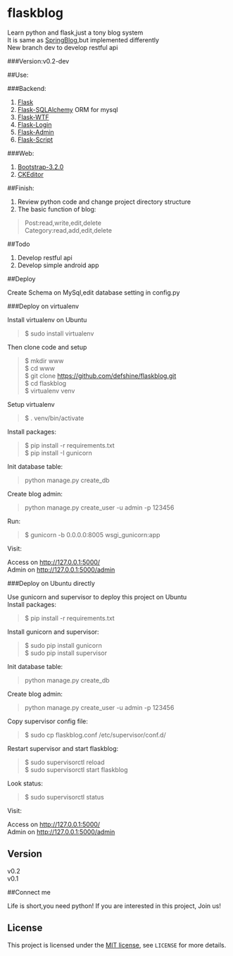 flaskblog
=========

Learn python and flask,just a tony blog system  
It is same as [SpringBlog](https://github.com/defshine/SpringBlog),but implemented differently  
New branch dev to develop restful api
  
###Version:v0.2-dev  

##Use:    
  
###Backend:  

  1. [Flask](http://flask.pocoo.org/)
  2. [Flask-SQLAlchemy](https://pythonhosted.org/Flask-SQLAlchemy/) ORM for mysql  
  3. [Flask-WTF](https://flask-wtf.readthedocs.org/en/latest/)
  4. [Flask-Login](https://flask-login.readthedocs.org/en/latest/)  
  5. [Flask-Admin](http://flask-admin.readthedocs.org/en/latest/)  
  6. [Flask-Script](http://flask-script.readthedocs.org/en/latest/)

###Web:  
  
  1. [Bootstrap-3.2.0](http://getbootstrap.com/)    
  2. [CKEditor](http://ckeditor.com/)

##Finish:   
  
1. Review python code and change project directory structure  
2. The basic function of blog:  
  
> Post:read,write,edit,delete  
> Category:read,add,edit,delete  

##Todo   

1. Develop restful api    
2. Develop simple android app

##Deploy    
 
Create Schema on MySql,edit database setting in config.py  


###Deploy on virtualenv  
  
Install virtualenv on Ubuntu  
 
> $ sudo install virtualenv
  
Then clone code and setup  

> $ mkdir www  
> $ cd www  
> $ git clone https://github.com/defshine/flaskblog.git  
> $ cd flaskblog  
> $ virtualenv venv  
  
Setup virtualenv  
  
> $ . venv/bin/activate
  
Install packages:  

> $ pip install -r requirements.txt  
> $ pip install -I gunicorn  

Init database table:  
 
> python manage.py create_db

Create blog admin:  
 
> python manage.py create_user -u admin -p 123456  
  
Run:  
  
> $ gunicorn -b 0.0.0.0:8005 wsgi_gunicorn:app  

Visit:  
  
Access on http://127.0.0.1:5000/      
Admin on http://127.0.0.1:5000/admin     

###Deploy on Ubuntu directly

Use gunicorn and supervisor to deploy this project on Ubuntu  
Install packages:    

> $ pip install -r requirements.txt    

Install gunicorn and supervisor:  

> $ sudo pip install gunicorn  
> $ sudo pip install supervisor  
  
Init database table:  
 
> python manage.py create_db

Create blog admin:  
 
> python manage.py create_user -u admin -p 123456   
  
Copy supervisor config file:  

> $ sudo cp flaskblog.conf /etc/supervisor/conf.d/ 

Restart supervisor and start flaskblog:  
  
> $ sudo supervisorctl reload  
> $ sudo supervisorctl start flaskblog  

Look status:  

> $ sudo supervisorctl status  

Visit:    
    
Access on http://127.0.0.1:5000/    
Admin on http://127.0.0.1:5000/admin    

## Version  

v0.2  
v0.1    
 
##Connect me  

Life is short,you need python!
If you are interested in this project, Join us!  

## License  

This project is licensed under the [MIT license](http://opensource.org/licenses/MIT), see `LICENSE` for more details.
